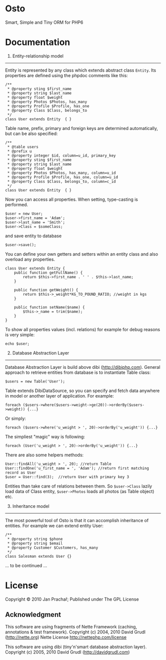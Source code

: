 Osto 
====

Smart, Simple and Tiny ORM for PHP6




Documentation
=============


1. Entity-relationship model
----------------------------

Entity is represented by any class which extends abstract class `Entity`.
Its properties are defined using the phpdoc comments like this:

    /**
     * @property sting $first_name
     * @property string $last_name
     * @property float $weight
     * @property Photos $Photos, has_many
     * @property Profile $Profile, has_one
     * @property Class $Class, belongs_to
     */
    class User extends Entity  { }

Table name, prefix, primary and foreign keys are determined automatically,
but can be also specified:

    /**
     * @table users
     * @prefix u
     * @property integer $id, column=u_id, primary_key
     * @property sting $first_name
     * @property string $last_name
     * @property float $weight
     * @property Photos $Photos, has_many, column=u_id
     * @property Profile $Profile, has_one, column=u_id
     * @property Class $Class, belongs_to, column=c_id
     */
    class User extends Entity  { }


Now you can access all properties. When setting, type-casting is performed.

    $user = new User;
    $user->first_name = 'Adam';
    $user->last_name = 'Smith';
    $user->Class = $someClass;

and save entity to database

    $user->save();


You can define your own getters and setters within an entity class and also
overload any properties.

    class User extends Entity {
        public function getFullName() {
            return $this->first_name . ' ' . $this->last_name;
        }

        public function getWeight() {
            return $this->_weight*KG_TO_POUND_RATIO; //weight in kgs
        }

        public function setName($name) {
            $this->_name = trim($name);
        }
    }

To show all properties values (incl. relations) for example for debug reasons
is very simple:

    echo $user;


2. Database Abstraction Layer
-----------------------------

Database Abstraction Layer is build above dibi (<http://dibiphp.com>).
General approach to retrieve entities from database is to
instantiate Table class:

    $users = new Table('User');

Table extends DibiDataSource, so you can specify and fetch data anywhere in model or another layer of application.
For example:

    foreach ($users->where($users->weight->ge(20))->orderBy($users->weight)) {...}

Or simply:

    foreach ($users->where('u_weight > ', 20)->orderBy('u_weight')) {...}

The simpliest "magic" way is following:

    foreach (User('u_weight > ', 20)->orderBy('u_weight')) {...}


There are also some helpers methods:

    User::findAll('u_weight > ', 20); //return Table
    User::findOne('u_first_name = ', 'Adam'); //return first matching record as User
    $user = User::find(3);  //return User with primary key 3

Entities than take care of relations between them. So `$user->Class` lazily load data
of Class entity, `$user->Photos` loads all photos (as Table object) etc.


3. Inheritance model
--------------------

The most powerful tool of Osto is that it can accomplish inheritance of entities.
For example we can extend entity User:

    /**
     * @property string $phone
     * @property string $email
     * @property Customer $Customers, has_many
     */
    class Salesman extends User {}

... to be continued ...


 
License
=======
 
Copyright © 2010 Jan Prachař; Published under The GPL License

Acknowledgment
--------------

This software are using fragments of Nette Framework (caching, annotations & test framework).
Copyright (c) 2004, 2010 David Grudl (<http://nette.org>)
Nette License    <http://nettephp.com/license>

This software are using dibi (tiny'n'smart database abstraction layer).
Copyright (c) 2005, 2010 David Grudl (<http://davidgrudl.com>)